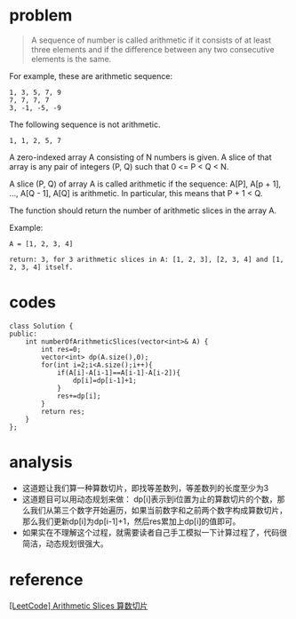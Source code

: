 # problem
>A sequence of number is called arithmetic if it consists of at least three elements and if the difference between any two consecutive elements is the same.

For example, these are arithmetic sequence:
```
1, 3, 5, 7, 9
7, 7, 7, 7
3, -1, -5, -9
```
The following sequence is not arithmetic.
```
1, 1, 2, 5, 7
```
A zero-indexed array A consisting of N numbers is given. A slice of that array is any pair of integers (P, Q) such that 0 <= P < Q < N.

A slice (P, Q) of array A is called arithmetic if the sequence:
A[P], A[p + 1], ..., A[Q - 1], A[Q] is arithmetic. In particular, this means that P + 1 < Q.

The function should return the number of arithmetic slices in the array A.

Example:
```
A = [1, 2, 3, 4]

return: 3, for 3 arithmetic slices in A: [1, 2, 3], [2, 3, 4] and [1, 2, 3, 4] itself.
```

# codes
```
class Solution {
public:
    int numberOfArithmeticSlices(vector<int>& A) {
        int res=0;
        vector<int> dp(A.size(),0);
        for(int i=2;i<A.size();i++){
            if(A[i]-A[i-1]==A[i-1]-A[i-2]){
                dp[i]=dp[i-1]+1;
            }
            res+=dp[i];
        }
        return res;
    }
};
```

# analysis

- 这道题让我们算一种算数切片，即找等差数列，等差数列的长度至少为3
- 这道题目可以用动态规划来做：
dp[i]表示到i位置为止的算数切片的个数，那么我们从第三个数字开始遍历，如果当前数字和之前两个数字构成算数切片，那么我们更新dp[i]为dp[i-1]+1，然后res累加上dp[i]的值即可。
- 如果实在不理解这个过程，就需要读者自己手工模拟一下计算过程了，代码很简洁，动态规划很强大。


# reference
[[LeetCode] Arithmetic Slices 算数切片][1]

[1]: https://www.cnblogs.com/grandyang/p/5968340.html
